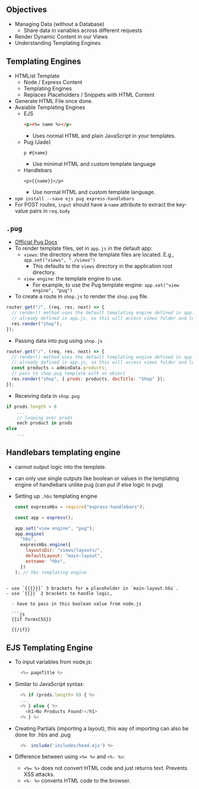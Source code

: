 ## Objectives

- Managing Data (without a Database)
  - Share data in variables across different requests
- Render Dynamic Content in our Views
- Understanding Templating Engines

## Templating Engines

- HTMList Template
  - Node / Express Content
  - Templating Engines
  - Replaces Placeholders / Snippets with HTML Content
- Generate HTML File once done.
- Avaiable Templating Engines
  - EJS
    ```html
    <p><%= name %></p>
    ```
    - Uses normal HTML and plain JavaScript in your templates.
  - Pug (Jade)
    ```pug
    p #{name}
    ```
    - Use minimal HTML and custom template language
  - Handlebars
    ```
    <p>{{name}}</p>
    ```
    - Use normal HTML and custom template language.
- `npm install --save ejs pug express-handlebars`
- For POST routes, `input` should have a `name` attribute to extract the key-value pairs in `req.body`

## `.pug`

- [Official Pug Docs](https://pugjs.org/api/getting-started.html)
- To render template files, set in `app.js` in the default app:
  - `views`: the directory where the template files are located. E.g., `app.set("views", "./views")`
    - This defaults to the `views` directory in the application root directory.
  - `view engine`: the template engine to use.
    - For example, to use the Pug template engine: `app.set("view engine", "pug")`
- To create a route in `shop.js` to render the `shop.pug` file.

```js
router.get("/", (req, res, next) => {
  // render() method uses the default templating engine defined in app.js
  // already defined in app.js, so this will access views folder and look for .pug file
  res.render("shop");
});
```

- Passing data into pug using `shop.js`

```js
router.get("/", (req, res, next) => {
  // render() method uses the default templating engine defined in app.js
  // already defined in app.js, so this will access views folder and look for .pug file
  const products = adminData.products;
  // pass to shop.pug template with an object
  res.render("shop", { prods: products, docTitle: "Shop" });
});
```

- Receiving data in `shop.pug`

```js
if prods.length > 0
    ...
    // looping over prods
    each product in prods
else
    ...
```

## Handlebars templating engine

- cannot output logic into the template.
- can only use single outputs like boolean or values in the templating engine of handlebars unlike pug (can put if else logic in pug)

- Setting up `.hbs` templating engine

  ```js
  const expressHbs = require("express-handlebars");

  const app = express();

  app.set("view engine", "pug");
  app.engine(
    "hbs",
    expressHbs.engine({
      layoutsDir: "views/layouts/",
      defaultLayout: "main-layout",
      extname: "hbs",
    })
  ); // hbs templating engine
  ```

````

- use `{{{}}}` 3 brackets for a placeholder in `main-layout.hbs`.
- use `{{}}` 2 brackets to handle logic,

  - have to pass in this boolean value from node.js

  ```js
  {{if formsCSS}}

  {{/if}}
````

## EJS Templating Engine

- To input variables from node.js:

  ```js
    <%= pageTitle %>
  ```

- Similar to JavaScript syntax:

  ```js
    <% if (prods.length> 0) { %>
    ...
    <% } else { %>
      <h1>No Products Found!</h1>
    <% } %>
  ```

- Creating Partials (importing a layout), this way of importing can also be done for .hbs and .pug

  ```js
    <%- include('includes/head.ejs') %>
  ```

- Difference between using `<%= %>` and `<%- %>`:
  - `<%= %>` does not convert HTML code and just returns text. Prevents XSS attacks.
  - `<%- %>` converts HTML code to the browser.
